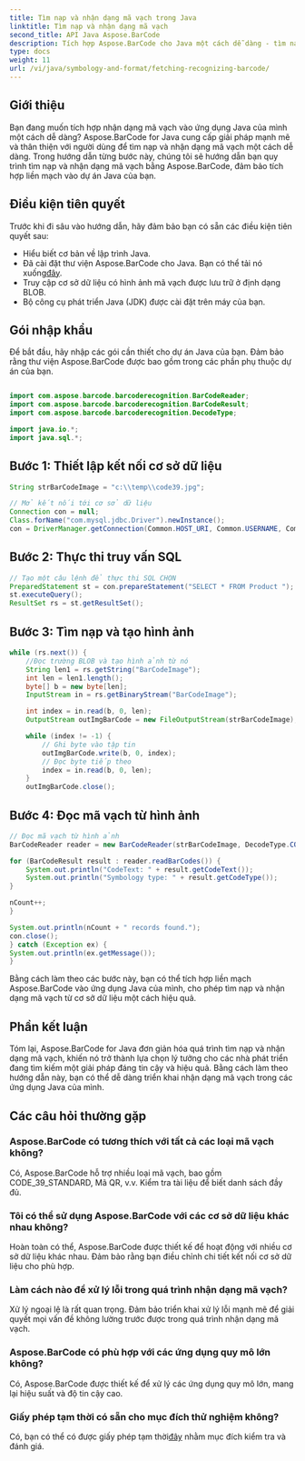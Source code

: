 ```yaml
---
title: Tìm nạp và nhận dạng mã vạch trong Java
linktitle: Tìm nạp và nhận dạng mã vạch
second_title: API Java Aspose.BarCode
description: Tích hợp Aspose.BarCode cho Java một cách dễ dàng - tìm nạp và nhận dạng mã vạch từ cơ sở dữ liệu. Tải xuống ngay để có trải nghiệm tích hợp mã vạch liền mạch.
type: docs
weight: 11
url: /vi/java/symbology-and-format/fetching-recognizing-barcode/
---
```


## Giới thiệu

Bạn đang muốn tích hợp nhận dạng mã vạch vào ứng dụng Java của mình một cách dễ dàng? Aspose.BarCode for Java cung cấp giải pháp mạnh mẽ và thân thiện với người dùng để tìm nạp và nhận dạng mã vạch một cách dễ dàng. Trong hướng dẫn từng bước này, chúng tôi sẽ hướng dẫn bạn quy trình tìm nạp và nhận dạng mã vạch bằng Aspose.BarCode, đảm bảo tích hợp liền mạch vào dự án Java của bạn.

## Điều kiện tiên quyết

Trước khi đi sâu vào hướng dẫn, hãy đảm bảo bạn có sẵn các điều kiện tiên quyết sau:

- Hiểu biết cơ bản về lập trình Java.
-  Đã cài đặt thư viện Aspose.BarCode cho Java. Bạn có thể tải nó xuống[đây](https://releases.aspose.com/barcode/java/).
- Truy cập cơ sở dữ liệu có hình ảnh mã vạch được lưu trữ ở định dạng BLOB.
- Bộ công cụ phát triển Java (JDK) được cài đặt trên máy của bạn.

## Gói nhập khẩu

Để bắt đầu, hãy nhập các gói cần thiết cho dự án Java của bạn. Đảm bảo rằng thư viện Aspose.BarCode được bao gồm trong các phần phụ thuộc dự án của bạn.

```java

import com.aspose.barcode.barcoderecognition.BarCodeReader;
import com.aspose.barcode.barcoderecognition.BarCodeResult;
import com.aspose.barcode.barcoderecognition.DecodeType;

import java.io.*;
import java.sql.*;
```

## Bước 1: Thiết lập kết nối cơ sở dữ liệu

```java
String strBarCodeImage = "c:\\temp\\code39.jpg";

// Mở kết nối tới cơ sở dữ liệu
Connection con = null;
Class.forName("com.mysql.jdbc.Driver").newInstance();
con = DriverManager.getConnection(Common.HOST_URI, Common.USERNAME, Common.PASSWORD);
```

## Bước 2: Thực thi truy vấn SQL

```java
// Tạo một câu lệnh để thực thi SQL CHỌN
PreparedStatement st = con.prepareStatement("SELECT * FROM Product ");
st.executeQuery();
ResultSet rs = st.getResultSet();
```

## Bước 3: Tìm nạp và tạo hình ảnh

```java
while (rs.next()) {
    //Đọc trường BLOB và tạo hình ảnh từ nó
    String len1 = rs.getString("BarCodeImage");
    int len = len1.length();
    byte[] b = new byte[len];
    InputStream in = rs.getBinaryStream("BarCodeImage");

    int index = in.read(b, 0, len);
    OutputStream outImgBarCode = new FileOutputStream(strBarCodeImage);

    while (index != -1) {
        // Ghi byte vào tập tin
        outImgBarCode.write(b, 0, index);
        // Đọc byte tiếp theo
        index = in.read(b, 0, len);
    }
    outImgBarCode.close();
```

## Bước 4: Đọc mã vạch từ hình ảnh

```java
// Đọc mã vạch từ hình ảnh
BarCodeReader reader = new BarCodeReader(strBarCodeImage, DecodeType.CODE_39_STANDARD);

for (BarCodeResult result : reader.readBarCodes()) {
    System.out.println("CodeText: " + result.getCodeText());
    System.out.println("Symbology type: " + result.getCodeType());
}

nCount++;
}

System.out.println(nCount + " records found.");
con.close();
} catch (Exception ex) {
System.out.println(ex.getMessage());
}
```

Bằng cách làm theo các bước này, bạn có thể tích hợp liền mạch Aspose.BarCode vào ứng dụng Java của mình, cho phép tìm nạp và nhận dạng mã vạch từ cơ sở dữ liệu một cách hiệu quả.

## Phần kết luận

Tóm lại, Aspose.BarCode for Java đơn giản hóa quá trình tìm nạp và nhận dạng mã vạch, khiến nó trở thành lựa chọn lý tưởng cho các nhà phát triển đang tìm kiếm một giải pháp đáng tin cậy và hiệu quả. Bằng cách làm theo hướng dẫn này, bạn có thể dễ dàng triển khai nhận dạng mã vạch trong các ứng dụng Java của mình.

## Các câu hỏi thường gặp

### Aspose.BarCode có tương thích với tất cả các loại mã vạch không?
Có, Aspose.BarCode hỗ trợ nhiều loại mã vạch, bao gồm CODE_39_STANDARD, Mã QR, v.v. Kiểm tra tài liệu để biết danh sách đầy đủ.

### Tôi có thể sử dụng Aspose.BarCode với các cơ sở dữ liệu khác nhau không?
Hoàn toàn có thể, Aspose.BarCode được thiết kế để hoạt động với nhiều cơ sở dữ liệu khác nhau. Đảm bảo rằng bạn điều chỉnh chi tiết kết nối cơ sở dữ liệu cho phù hợp.

### Làm cách nào để xử lý lỗi trong quá trình nhận dạng mã vạch?
Xử lý ngoại lệ là rất quan trọng. Đảm bảo triển khai xử lý lỗi mạnh mẽ để giải quyết mọi vấn đề không lường trước được trong quá trình nhận dạng mã vạch.

### Aspose.BarCode có phù hợp với các ứng dụng quy mô lớn không?
Có, Aspose.BarCode được thiết kế để xử lý các ứng dụng quy mô lớn, mang lại hiệu suất và độ tin cậy cao.

### Giấy phép tạm thời có sẵn cho mục đích thử nghiệm không?
 Có, bạn có thể có được giấy phép tạm thời[đây](https://purchase.aspose.com/temporary-license/) nhằm mục đích kiểm tra và đánh giá.

